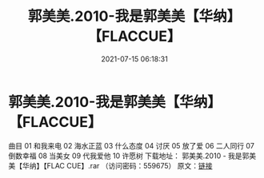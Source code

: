 ﻿---
title: 郭美美.2010-我是郭美美【华纳】【FLACCUE】
date: 2021-07-15 06:18:31
categories: WAV车载音乐、镜像
tags: 华语中文
---
# 郭美美.2010-我是郭美美【华纳】【FLACCUE】

曲目
01 和我来电
02 海水正蓝
03 什么态度
04 讨厌
05 放了爱
06 二人同行
07 倒数幸福
08 当美女
09 代我爱他
10 许愿树
下载地址：
郭美美.2010 - 我是郭美美【华纳】【FLAC CUE】.rar （访问密码：559675）
原文：[链接](https://blog.sina.com.cn/s/blog_1647c7e7601030su6.html)